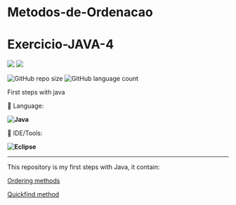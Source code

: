 # Metodos-de-Ordenacao
# Exercicio-JAVA-4

<p align="left">

  <a href="https://www.linkedin.com/in/vitor-dietrich-69a3a8194/" alt="Linkedin">
  <img src="https://img.shields.io/badge/-Linkedin-0e76a8?style=flat-square&logo=Linkedin&logoColor=white&link=" /></a>
  
  <a href="https://www.instagram.com/vitor_dietrich/" alt="Instagram">
  <img src="https://img.shields.io/badge/-Instagram-DF0174?style=flat-square&labelColor=DF0174&logo=instagram&logoColor=white&link=LINK-DO-SEU-INSTAGRAM"/></a>
</p>  

![GitHub repo size](https://img.shields.io/github/repo-size/VitorDietrich-Coder/Metodos-de-Ordenacao?style=for-the-badge)
![GitHub language count](https://img.shields.io/github/languages/count/VitorDietrich-Coder/Metodos-de-Ordenacao?style=for-the-badge)

First steps with java

<p align="left">
  🦄 Language: <strong> 
  
  ![Java](https://img.shields.io/badge/Java-ED8B00?style=for-the-badge&logo=java&logoColor=white) 
  
  </strong>
</p>

<p align="left">
  💼 IDE/Tools: <strong>
  
  ![Eclipse](https://img.shields.io/badge/Eclipse-2C2255?style=for-the-badge&logo=eclipse&logoColor=white)
  
  </strong>
</p>



<hr>

This repository is my first steps with Java, it contain: 

[Ordering methods](https://github.com/VitorDietrich-Coder/Metodos-de-Ordenacao/blob/main/Exercicio1.java)

[Quickfind method](https://github.com/VitorDietrich-Coder/Metodos-de-Ordenacao/blob/main/Exercicio2.java)


